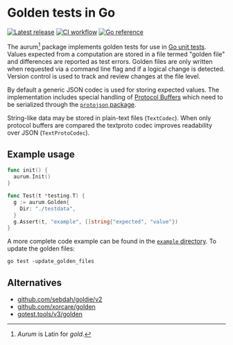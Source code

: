# Golden tests in Go

[![Latest release](https://img.shields.io/github/v/release/hansmi/aurum)][releases]
[![CI workflow](https://github.com/hansmi/aurum/actions/workflows/ci.yaml/badge.svg)](https://github.com/hansmi/aurum/actions/workflows/ci.yaml)
[![Go reference](https://pkg.go.dev/badge/github.com/hansmi/aurum.svg)](https://pkg.go.dev/github.com/hansmi/aurum)

The aurum[^name-explanation] package implements golden tests for use in [Go
unit tests](https://pkg.go.dev/testing). Values expected from a computation are
stored in a file termed "golden file" and differences are reported as test
errors. Golden files are only written when requested via a command line flag
and if a logical change is detected. Version control is used to track and
review changes at the file level.

By default a generic JSON codec is used for storing expected values. The
implementation includes special handling of [Protocol
Buffers](https://protobuf.dev/) which need to be serialized through the
[`protojson`
package](https://pkg.go.dev/google.golang.org/protobuf/encoding/protojson).

String-like data may be stored in plain-text files (`TextCodec`). When only
protocol buffers are compared the textproto codec improves readability over
JSON (`TextProtoCodec`).

[^name-explanation]: _Aurum_ is Latin for _gold_.


## Example usage

```go
func init() {
  aurum.Init()
}

func Test(t *testing.T) {
  g := aurum.Golden{
    Dir: "./testdata",
  }
  g.Assert(t, "example", []string{"expected", "value"})
}
```

A more complete code example can be found in the [`example`
directory](./example/). To update the golden files:

```shell
go test -update_golden_files
```


## Alternatives

* [github.com/sebdah/goldie/v2](https://pkg.go.dev/github.com/sebdah/goldie/v2)
* [github.com/xorcare/golden](https://pkg.go.dev/github.com/xorcare/golden)
* [gotest.tools/v3/golden](https://pkg.go.dev/gotest.tools/v3/golden)

[releases]: https://github.com/hansmi/aurum/releases/latest

<!-- vim: set sw=2 sts=2 et : -->
